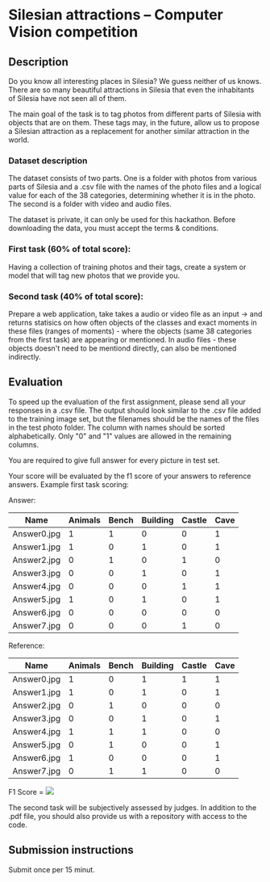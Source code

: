 # Silesian attractions – Computer Vision competition

## Description

Do you know all interesting places in Silesia? We guess neither of us knows. There are so many beautiful attractions in Silesia that even the inhabitants of Silesia have not seen all of them.

The main goal of the task is to tag photos from different parts of Silesia with objects that are on them. These tags may, in the future, allow us to propose a Silesian attraction as a replacement for another similar attraction in the world.

### Dataset description


The dataset consists of two parts. One is a folder with photos from various parts of Silesia and a .csv file with the names of the photo files and a logical value for each of the 38 categories, determining whether it is in the photo. The second is a folder with video and audio files.

The dataset is private, it can only be used for this hackathon. Before downloading the data, you must accept the terms & conditions.

### First task (60% of total score):

Having a collection of training photos and their tags, create a system or model that will tag new photos that we provide you.

### Second task (40% of total score):


Prepare a web application, take takes a audio or video file as an input -> and returns statisics on how often objects of the classes and exact moments in these files (ranges of moments) - where the objects (same 38 categories from the first task) are appearing or mentioned. In audio files - these objects doesn't need to be mentiond directly, can also be mentioned indirectly.


## Evaluation


To speed up the evaluation of the first assignment, please send all your responses in a .csv file. The output should look similar to the .csv file added to the training image set, but the filenames should be the names of the files in the test photo folder. The column with names should be sorted alphabetically. 
Only "0" and "1" values are allowed in the remaining columns.

You are required to give full answer for every picture in test set.

Your score will be evaluated by the f1 score of your answers to reference answers. Example first task scoring:

Answer:

| Name | Animals | Bench | Building | Castle | Cave |
| --- | --- | --- | --- | --- | --- |
| Answer0.jpg | 1 | 1 | 0 | 0 | 1 |
| Answer1.jpg | 1 | 0 | 1 | 0 | 1 |
| Answer2.jpg | 0 | 1 | 0 | 1 | 0 |
| Answer3.jpg | 0 | 0 | 1 | 0 | 1 |
| Answer4.jpg | 0 | 0 | 0 | 1 | 1 |
| Answer5.jpg | 1 | 0 | 1 | 0 | 1 |
| Answer6.jpg | 0 | 0 | 0 | 0 | 0 |
| Answer7.jpg | 0 | 0 | 0 | 1 | 0 |

Reference:

| Name | Animals | Bench | Building | Castle | Cave |
| --- | --- | --- | --- | --- | --- |
| Answer0.jpg | 1 | 0 | 1 | 1 | 1 |
| Answer1.jpg | 1 | 0 | 1 | 0 | 1 |
| Answer2.jpg | 0 | 1 | 0 | 0 | 0 |
| Answer3.jpg | 0 | 0 | 1 | 0 | 1 |
| Answer4.jpg | 1 | 1 | 1 | 0 | 0 |
| Answer5.jpg | 0 | 1 | 0 | 0 | 1 |
| Answer6.jpg | 1 | 0 | 0 | 0 | 1 |
| Answer7.jpg | 0 | 1 | 1 | 0 | 0 |

F1 Score = ![](https://user-images.githubusercontent.com/1634660/67600935-76539680-f773-11e9-9b5c-5927fad5feac.png)


The second task will be subjectively assessed by judges. 
In addition to the .pdf file, you should also provide us with a repository with access to the code.


## Submission instructions

Submit once per 15 minut.

